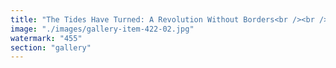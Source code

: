 ```yaml
---
title: "The Tides Have Turned: A Revolution Without Borders<br /><br />It began with murmurs—whispers carried by those who saw beyond the illusion. Then came the wave. A revolution not bound by flags, nor confined to a single nation.<br /><br />The old order clings to its brittle throne, mistaking inertia for stability. But history does not ask permission. The fracture deepens. The rhythm of change accelerates. What was once distant thunder is now an undeniable storm.<br /><br />Liberty is no longer a dream—it is a demand. Synchronization fuels the movement. Coordination dismantles the stagnant past. No barricades, no kings—just the pulse of a world refusing to be ruled as before.<br /><br /><br />#FractalResonance <br />#SystemicRecalibration <br />#BeyondBorders"
image: "./images/gallery-item-422-02.jpg"
watermark: "455"
section: "gallery"
---
```

